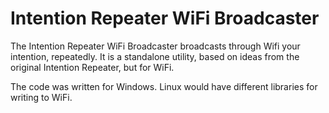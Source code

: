 # Intention Repeater WiFi Broadcaster
The Intention Repeater WiFi Broadcaster broadcasts through Wifi your intention, repeatedly.
It is a standalone utility, based on ideas from the original Intention Repeater, but for WiFi.

The code was written for Windows. Linux would have different libraries for writing to WiFi.
